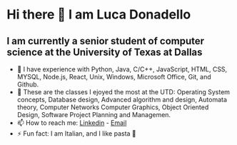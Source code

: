 # Hi there 👋 I am Luca Donadello
## I am currently a senior student of computer science at the University of Texas at Dallas

- 🔭 I have experience with Python, Java, C/C++, JavaScript, HTML, CSS, MYSQL, Node.js, React, Unix, Windows, Microsoft Office, Git, and Github.
- 🌱 These are the classes I ejoyed the most at the UTD: Operating System concepts, Database design, Advanced algorithm and design, Automata theory, Computer Networks
     Computer Graphics, Object Oriented Design, Software Project Planning and Managemen.
- 📫 How to reach me: [Linkedin](https://www.linkedin.com/in/lucadonadello99/) - [Email](luca.donadello99@gmail.com)
- ⚡ Fun fact: I am Italian, and I like pasta 🍝
